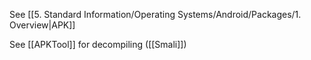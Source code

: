 See [[5. Standard Information/Operating Systems/Android/Packages/1. Overview|APK]]

See [[APKTool]] for decompiling ([[Smali]])
